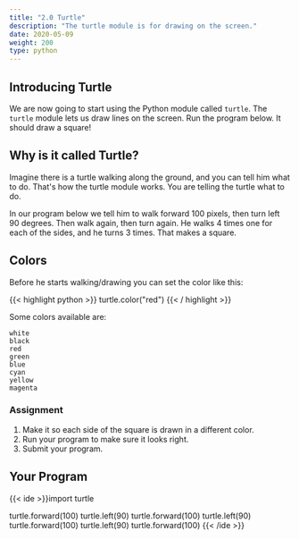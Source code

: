 ```yaml
---
title: "2.0 Turtle"
description: "The turtle module is for drawing on the screen."
date: 2020-05-09
weight: 200
type: python
---
```


## Introducing Turtle

We are now going to start using the Python module called `turtle`. The `turtle`
module lets us draw lines on the screen. Run the program below. It should draw a
square!

## Why is it called Turtle? 

Imagine there is a turtle walking along the ground, and you can tell him what to
do. That's how the turtle module works. You are telling the turtle what to do.

In our program below we tell him to walk forward 100 pixels, then turn left 90
degrees. Then walk again, then turn again. He walks 4 times one for each of the
sides, and he turns 3 times. That makes a square.

## Colors

Before he starts walking/drawing you can set the color like this:

{{< highlight python >}}
turtle.color("red")
{{< / highlight >}}

Some colors available are:

```
white
black
red
green
blue
cyan
yellow
magenta
```

### Assignment

1. Make it so each side of the square is drawn in a different color.
2. Run your program to make sure it looks right.
3. Submit your program.

## Your Program

{{< ide >}}import turtle

turtle.forward(100)
turtle.left(90)
turtle.forward(100)
turtle.left(90)
turtle.forward(100)
turtle.left(90)
turtle.forward(100)
{{< /ide >}}
